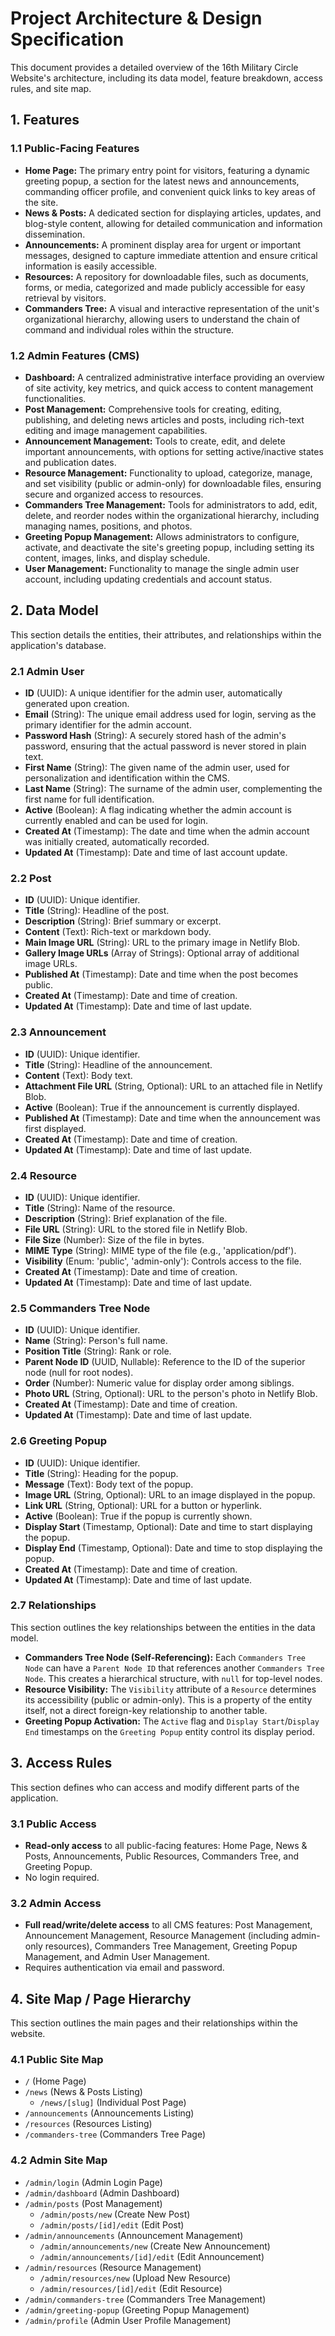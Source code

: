 # Project Architecture & Design Specification

This document provides a detailed overview of the 16th Military Circle Website's
architecture, including its data model, feature breakdown, access rules, and
site map.

## 1. Features

### 1.1 Public-Facing Features

*   **Home Page:** The primary entry point for visitors, featuring a dynamic
    greeting popup, a section for the latest news and announcements, commanding
    officer profile, and convenient quick links to key areas of the site.
*   **News & Posts:** A dedicated section for displaying articles, updates, and
    blog-style content, allowing for detailed communication and information
    dissemination.
*   **Announcements:** A prominent display area for urgent or important
    messages, designed to capture immediate attention and ensure critical
    information is easily accessible.
*   **Resources:** A repository for downloadable files, such as documents,
    forms, or media, categorized and made publicly accessible for easy retrieval
    by visitors.
*   **Commanders Tree:** A visual and interactive representation of the unit's
    organizational hierarchy, allowing users to understand the chain of command
    and individual roles within the structure.

### 1.2 Admin Features (CMS)

*   **Dashboard:** A centralized administrative interface providing an overview
    of site activity, key metrics, and quick access to content management
    functionalities.
*   **Post Management:** Comprehensive tools for creating, editing, publishing,
    and deleting news articles and posts, including rich-text editing and image
    management capabilities.
*   **Announcement Management:** Tools to create, edit, and delete important
    announcements, with options for setting active/inactive states and
    publication dates.
*   **Resource Management:** Functionality to upload, categorize, manage, and
    set visibility (public or admin-only) for downloadable files, ensuring
    secure and organized access to resources.
*   **Commanders Tree Management:** Tools for administrators to add, edit,
    delete, and reorder nodes within the organizational hierarchy, including
    managing names, positions, and photos.
*   **Greeting Popup Management:** Allows administrators to configure, activate,
    and deactivate the site's greeting popup, including setting its content,
    images, links, and display schedule.
*   **User Management:** Functionality to manage the single admin user account,
    including updating credentials and account status.

## 2. Data Model

This section details the entities, their attributes, and relationships within
the application's database.

### 2.1 Admin User
*   **ID** (UUID): A unique identifier for the admin user, automatically
    generated upon creation.
*   **Email** (String): The unique email address used for login, serving as the
    primary identifier for the admin account.
*   **Password Hash** (String): A securely stored hash of the admin's password,
    ensuring that the actual password is never stored in plain text.
*   **First Name** (String): The given name of the admin user, used for
    personalization and identification within the CMS.
*   **Last Name** (String): The surname of the admin user, complementing the
    first name for full identification.
*   **Active** (Boolean): A flag indicating whether the admin account is
    currently enabled and can be used for login.
*   **Created At** (Timestamp): The date and time when the admin account was
    initially created, automatically recorded.
*   **Updated At** (Timestamp): Date and time of last account update.

### 2.2 Post
*   **ID** (UUID): Unique identifier.
*   **Title** (String): Headline of the post.
*   **Description** (String): Brief summary or excerpt.
*   **Content** (Text): Rich-text or markdown body.
*   **Main Image URL** (String): URL to the primary image in Netlify Blob.
*   **Gallery Image URLs** (Array of Strings): Optional array of additional
    image URLs.
*   **Published At** (Timestamp): Date and time when the post becomes public.
*   **Created At** (Timestamp): Date and time of creation.
*   **Updated At** (Timestamp): Date and time of last update.

### 2.3 Announcement
*   **ID** (UUID): Unique identifier.
*   **Title** (String): Headline of the announcement.
*   **Content** (Text): Body text.
*   **Attachment File URL** (String, Optional): URL to an attached file in
    Netlify Blob.
*   **Active** (Boolean): True if the announcement is currently displayed.
*   **Published At** (Timestamp): Date and time when the announcement was first
    displayed.
*   **Created At** (Timestamp): Date and time of creation.
*   **Updated At** (Timestamp): Date and time of last update.

### 2.4 Resource
*   **ID** (UUID): Unique identifier.
*   **Title** (String): Name of the resource.
*   **Description** (String): Brief explanation of the file.
*   **File URL** (String): URL to the stored file in Netlify Blob.
*   **File Size** (Number): Size of the file in bytes.
*   **MIME Type** (String): MIME type of the file (e.g., 'application/pdf').
*   **Visibility** (Enum: 'public', 'admin-only'): Controls access to the file.
*   **Created At** (Timestamp): Date and time of creation.
*   **Updated At** (Timestamp): Date and time of last update.

### 2.5 Commanders Tree Node
*   **ID** (UUID): Unique identifier.
*   **Name** (String): Person's full name.
*   **Position Title** (String): Rank or role.
*   **Parent Node ID** (UUID, Nullable): Reference to the ID of the superior
    node (null for root nodes).
*   **Order** (Number): Numeric value for display order among siblings.
*   **Photo URL** (String, Optional): URL to the person's photo in Netlify Blob.
*   **Created At** (Timestamp): Date and time of creation.
*   **Updated At** (Timestamp): Date and time of last update.

### 2.6 Greeting Popup
*   **ID** (UUID): Unique identifier.
*   **Title** (String): Heading for the popup.
*   **Message** (Text): Body text of the popup.
*   **Image URL** (String, Optional): URL to an image displayed in the popup.
*   **Link URL** (String, Optional): URL for a button or hyperlink.
*   **Active** (Boolean): True if the popup is currently shown.
*   **Display Start** (Timestamp, Optional): Date and time to start displaying
    the popup.
*   **Display End** (Timestamp, Optional): Date and time to stop displaying the
    popup.
*   **Created At** (Timestamp): Date and time of creation.
*   **Updated At** (Timestamp): Date and time of last update.

### 2.7 Relationships

This section outlines the key relationships between the entities in the data
model.

*   **Commanders Tree Node (Self-Referencing):** Each `Commanders Tree Node` can
    have a `Parent Node ID` that references another `Commanders Tree Node`. This
    creates a hierarchical structure, with `null` for top-level nodes.
*   **Resource Visibility:** The `Visibility` attribute of a `Resource`
    determines its accessibility (public or admin-only). This is a property of
    the entity itself, not a direct foreign-key relationship to another table.
*   **Greeting Popup Activation:** The `Active` flag and `Display
    Start`/`Display End` timestamps on the `Greeting Popup` entity control its
    display period.

## 3. Access Rules

This section defines who can access and modify different parts of the
application.

### 3.1 Public Access
*   **Read-only access** to all public-facing features: Home Page, News & Posts,
    Announcements, Public Resources, Commanders Tree, and Greeting Popup.
*   No login required.

### 3.2 Admin Access
*   **Full read/write/delete access** to all CMS features: Post Management,
    Announcement Management, Resource Management (including admin-only
    resources), Commanders Tree Management, Greeting Popup Management, and Admin
    User Management.
*   Requires authentication via email and password.

## 4. Site Map / Page Hierarchy

This section outlines the main pages and their relationships within the website.

### 4.1 Public Site Map
*   `/` (Home Page)
*   `/news` (News & Posts Listing)
    *   `/news/[slug]` (Individual Post Page)
*   `/announcements` (Announcements Listing)
*   `/resources` (Resources Listing)
*   `/commanders-tree` (Commanders Tree Page)

### 4.2 Admin Site Map
*   `/admin/login` (Admin Login Page)
*   `/admin/dashboard` (Admin Dashboard)
*   `/admin/posts` (Post Management)
    *   `/admin/posts/new` (Create New Post)
    *   `/admin/posts/[id]/edit` (Edit Post)
*   `/admin/announcements` (Announcement Management)
    *   `/admin/announcements/new` (Create New Announcement)
    *   `/admin/announcements/[id]/edit` (Edit Announcement)
*   `/admin/resources` (Resource Management)
    *   `/admin/resources/new` (Upload New Resource)
    *   `/admin/resources/[id]/edit` (Edit Resource)
*   `/admin/commanders-tree` (Commanders Tree Management)
*   `/admin/greeting-popup` (Greeting Popup Management)
*   `/admin/profile` (Admin User Profile Management)
